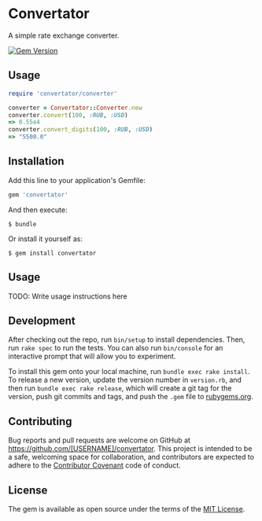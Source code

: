 # Convertator

A simple rate exchange converter.

[![Gem Version](https://badge.fury.io/rb/convertator.svg)](https://badge.fury.io/rb/convertator)

## Usage

```ruby
require 'convertator/converter'

converter = Convertator::Converter.new
converter.convert(100, :RUB, :USD)
=> 0.55e4
converter.convert_digits(100, :RUB, :USD)
=> "5500.0"
```

## Installation

Add this line to your application's Gemfile:

```ruby
gem 'convertator'
```

And then execute:

    $ bundle

Or install it yourself as:

    $ gem install convertator

## Usage

TODO: Write usage instructions here

## Development

After checking out the repo, run `bin/setup` to install dependencies. Then, run `rake spec` to run the tests. You can also run `bin/console` for an interactive prompt that will allow you to experiment.

To install this gem onto your local machine, run `bundle exec rake install`. To release a new version, update the version number in `version.rb`, and then run `bundle exec rake release`, which will create a git tag for the version, push git commits and tags, and push the `.gem` file to [rubygems.org](https://rubygems.org).

## Contributing

Bug reports and pull requests are welcome on GitHub at https://github.com/[USERNAME]/convertator. This project is intended to be a safe, welcoming space for collaboration, and contributors are expected to adhere to the [Contributor Covenant](http://contributor-covenant.org) code of conduct.


## License

The gem is available as open source under the terms of the [MIT License](http://opensource.org/licenses/MIT).

